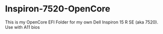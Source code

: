 # Inspiron-7520-OpenCore
This is my OpenCore EFI Folder for my own Dell Inspiron 15 R SE (aka 7520).
Use with A11 bios
